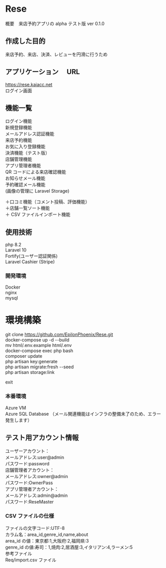 # Rese

概要　来店予約アプリの alpha テスト版 ver 0.1.0

## 作成した目的

来店予約、来店、決済、レビューを円滑に行うため

## アプリケーション　 URL

https://rese.kaiacc.net  
ログイン画面

## 機能一覧

ログイン機能  
新規登録機能  
メールアドレス認証機能  
来店予約機能  
お気に入り登録機能  
決済機能（テスト版）  
店舗管理機能  
アプリ管理者機能  
QR コードによる来店確認機能  
お知らせメール機能  
予約確認メール機能  
(画像の管理に Laravel Storage)

＋口コミ機能（コメント投稿、評価機能）  
＋店舗一覧ソート機能  
＋ CSV ファイルインポート機能

## 使用技術

php 8.2  
Laravel 10  
Fortify(ユーザー認証関係)  
Laravel Cashier (Stripe)

### 開発環境

Docker  
nginx  
mysql

# 環境構築

git clone https://github.com/EpilonPhoenix/Rese.git  
docker-compose up -d --build  
mv html/.env.example html/.env  
docker-compose exec php bash  
composer update  
php artisan key:generate  
php artisan migrate:fresh --seed  
php artisan storage:link

exit

### 本番環境

Azure VM  
Azure SQL Database
（メール関連機能はインフラの整備未了のため、エラー発生します）

## テスト用アカウント情報

ユーザーアカウント：  
メールアドレス:user@admin  
パスワード:password  
店舗管理者アカウント：  
メールアドレス:owner@admin  
パスワード:OwnerPass  
アプリ管理者アカウント：  
メールアドレス:admin@admin  
パスワード:ReseMaster

### CSV ファイルの仕様

ファイルの文字コード:UTF-8  
カラム名：area_id,genre_id,name,about  
area_id の値：東京都:1,大阪府:2,福岡県:3  
genre_id の値:寿司：1,焼肉:2,居酒屋:3,イタリアン:4,ラーメン:5  
参考ファイル  
Req/import.csv ファイル
